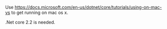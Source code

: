 Use https://docs.microsoft.com/en-us/dotnet/core/tutorials/using-on-mac-vs to get running on mac os x.

.Net core 2.2 is needed.
